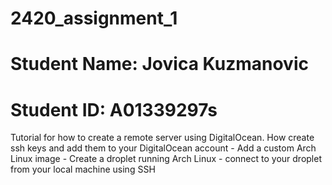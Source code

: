 # 2420_assignment_1
# Student Name: Jovica Kuzmanovic
# Student ID: A01339297s
Tutorial for how to create a remote server using DigitalOcean. How  create ssh keys and add them to your DigitalOcean account - Add a custom Arch Linux image - Create a droplet running Arch Linux - connect to your droplet from your local machine using SSH


